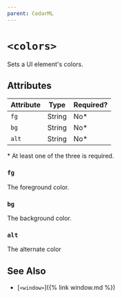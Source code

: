 ```yaml
---
parent: CedarML
---
```

# `<colors>`
Sets a UI element's colors.

## Attributes

| Attribute | Type     | Required? |
|-----------|----------|-----------|
| `fg`      | String   | No*       |
| `bg`      | String   | No*       |
| `alt`     | String   | No*       |
\* At least one of the three is required.

### `fg`
The foreground color.

### `bg`
The background color.

### `alt`
The alternate color

## See Also
- [`<window>`]({% link window.md %})
